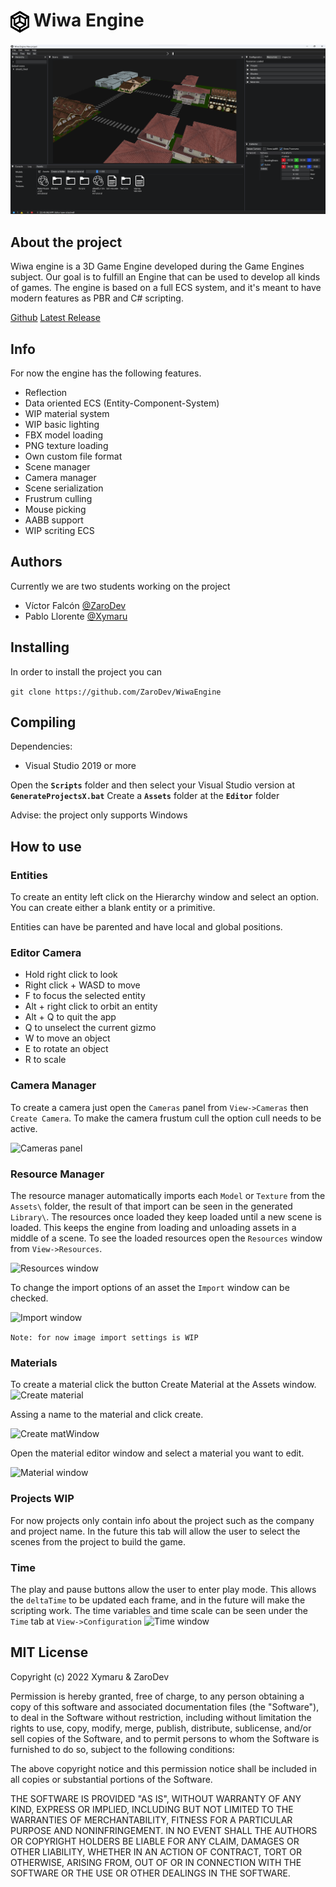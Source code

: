 
# <img style="vertical-align:middle" src="Editor/resources/icons/wiwa_icon.png" width="30"> Wiwa Engine

![editor.png](images/editor.png)

## About the project

Wiwa engine is a 3D Game Engine developed during the Game Engines subject. Our goal is to fulfill an Engine that can be used to develop all kinds of games. The engine is based on a full ECS system, and it's meant to have modern features as PBR and C# scripting.

[Github](https://github.com/ZaroDev/WiwaEngine)
[Latest Release](https://github.com/ZaroDev/WiwaEngine/releases)

## Info

For now the engine has the following features.

- Reflection
- Data oriented ECS (Entity-Component-System)
- WIP material system
- WIP basic lighting
- FBX model loading
- PNG texture loading
- Own custom file format
- Scene manager
- Camera manager
- Scene serialization
- Frustrum culling
- Mouse picking
- AABB support
- WIP scriting ECS

## Authors

Currently we are two students working on the project

- Víctor Falcón [@ZaroDev](https://github.com/ZaroDev)
- Pablo Llorente [@Xymaru](https://github.com/Xymaru)

## Installing

In order to install the project you can

```git clone https://github.com/ZaroDev/WiwaEngine```

## Compiling

Dependencies:

- Visual Studio 2019 or more

Open the **``Scripts``** folder and then select your Visual Studio version at **``GenerateProjectsX.bat``**
Create a **``Assets``** folder at the **``Editor``** folder

Advise: the project only supports Windows

## How to use

### Entities

To create an entity left click on the Hierarchy window and select an option. You can create either a blank entity or a primitive.

Entities can have be parented and have local and global positions.

### Editor Camera

- Hold right click to look  
- Right click + WASD to move
- F to focus the selected entity
- Alt + right click to orbit an entity
- Alt + Q to quit the app
- Q to unselect the current gizmo
- W to move an object
- E to rotate an object
- R to scale

### Camera Manager

To create a camera just open the ``Cameras`` panel from ``View->Cameras`` then ``Create Camera``. To make the camera frustum cull the option cull needs to be active.

![Cameras panel](images/cameraswindow.png)

### Resource Manager

The resource manager automatically imports each ``Model`` or ``Texture`` from the ``Assets\`` folder, the result of that import can be seen in the generated ``Library\``.
The resources once loaded they keep loaded until a new scene is loaded. This keeps the engine from loading and unloading assets in a middle of a scene.
To see the loaded resources open the ``Resources`` window from ``View->Resources``.

![Resources window](images/resourceswinodw.png)

To change the import options of an asset the ``Import`` window can be checked.

![Import window](images/importwindwo.png)

``Note: for now image import settings is WIP``

### Materials

To create a material click the button Create Material at the Assets window.
![Create material](images/creatematerial.png)

Assing a name to the material and click create.

![Create matWindow](images/creatematerialwindow.png)

Open the material editor window and select a material you want to edit.

![Material window](images/materialwindow.png)

### Projects WIP

For now projects only contain info about the project such as the company and project name.
In the future this tab will allow the user to select the scenes from the project to build the game.

### Time

The play and pause buttons allow the user to enter play mode. This allows the ``deltaTime`` to be updated each frame, and in the future will make the scripting work. The time variables and time scale can be seen under the ``Time`` tab at ``View->Configuration``
![Time window](images/timewindow.png)

## MIT License

Copyright (c) 2022 Xymaru & ZaroDev

Permission is hereby granted, free of charge, to any person obtaining a copy
of this software and associated documentation files (the "Software"), to deal
in the Software without restriction, including without limitation the rights
to use, copy, modify, merge, publish, distribute, sublicense, and/or sell
copies of the Software, and to permit persons to whom the Software is
furnished to do so, subject to the following conditions:

The above copyright notice and this permission notice shall be included in all
copies or substantial portions of the Software.

THE SOFTWARE IS PROVIDED "AS IS", WITHOUT WARRANTY OF ANY KIND, EXPRESS OR
IMPLIED, INCLUDING BUT NOT LIMITED TO THE WARRANTIES OF MERCHANTABILITY,
FITNESS FOR A PARTICULAR PURPOSE AND NONINFRINGEMENT. IN NO EVENT SHALL THE
AUTHORS OR COPYRIGHT HOLDERS BE LIABLE FOR ANY CLAIM, DAMAGES OR OTHER
LIABILITY, WHETHER IN AN ACTION OF CONTRACT, TORT OR OTHERWISE, ARISING FROM,
OUT OF OR IN CONNECTION WITH THE SOFTWARE OR THE USE OR OTHER DEALINGS IN THE
SOFTWARE.
